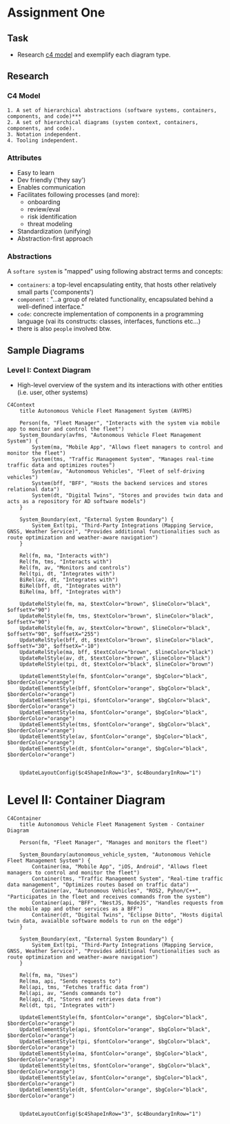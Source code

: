 # Assignment One

## Task

- Research [c4 model](c4model.com) and exemplify each diagram type.

## Research

### C4 Model

```
1. A set of hierarchical abstractions (software systems, containers, components, and code)***
2. A set of hierarchical diagrams (system context, containers, components, and code).
3. Notation independent.
4. Tooling independent.
```

### Attributes
- Easy to learn
- Dev friendly ('they say')
- Enables communication
- Facilitates following processes (and more):
  - onboarding
  - review/eval
  - risk identification
  - threat modeling
- Standardization (unifying)
- Abstraction-first approach

### Abstractions
A `softare system` is "mapped" using following abstract terms and concepts:
- `containers`: a top-level encapsulating entity, that hosts other relatively small parts ('components')
- `component` : "...a group of related functionality, encapsulated behind a well-defined interface."
- `code`: concrecte implementation of components in a programming language (vai its constructs: classes, interfaces, functions etc...)
- there is also `people` involved btw.


## Sample Diagrams

### Level I: Context Diagram
- High-level overview of the system and its interactions with other entities (i.e. user, other systems)
```mermaid
C4Context
    title Autonomous Vehicle Fleet Management System (AVFMS)

    Person(fm, "Fleet Manager", "Interacts with the system via mobile app to monitor and control the fleet")
    System_Boundary(avfms, "Autonomous Vehicle Fleet Management System") {
        System(ma, "Mobile App", "Allows fleet managers to control and monitor the fleet")
        System(tms, "Traffic Management System", "Manages real-time traffic data and optimizes routes")
        System(av, "Autonomous Vehicles", "Fleet of self-driving vehicles")
        System(bff, "BFF", "Hosts the backend services and stores relational data")
        System(dt, "Digital Twins", "Stores and provides twin data and acts as a repository for AD software models")
    }

    System_Boundary(ext, "External System Boundary") {
        System_Ext(tpi, "Third-Party Integrations (Mapping Service, GNSS, Weather Service)", "Provides additional functionalities such as route optimization and weather-aware navigation")
    }

    Rel(fm, ma, "Interacts with")
    Rel(fm, tms, "Interacts with")
    Rel(fm, av, "Monitors and controls")
    Rel(tpi, dt, "Integrates with")
    BiRel(av, dt, "Integrates with")
    BiRel(bff, dt, "Integrates with")
    BiRel(ma, bff, "Integrates with")

    UpdateRelStyle(fm, ma, $textColor="brown", $lineColor="black", $offsetY="90")
    UpdateRelStyle(fm, tms, $textColor="brown", $lineColor="black", $offsetY="90")
    UpdateRelStyle(fm, av, $textColor="brown", $lineColor="black", $offsetY="90", $offsetX="255")
    UpdateRelStyle(bff, dt, $textColor="brown", $lineColor="black", $offsetY="30", $offsetX="-10")
    UpdateRelStyle(ma, bff, $textColor="brown", $lineColor="black")
    UpdateRelStyle(av, dt, $textColor="brown", $lineColor="black")
    UpdateRelStyle(tpi, dt, $textColor="black", $lineColor="brown")

    UpdateElementStyle(fm, $fontColor="orange", $bgColor="black", $borderColor="orange")
    UpdateElementStyle(bff, $fontColor="orange", $bgColor="black", $borderColor="orange")
    UpdateElementStyle(tpi, $fontColor="orange", $bgColor="black", $borderColor="orange")
    UpdateElementStyle(ma, $fontColor="orange", $bgColor="black", $borderColor="orange")
    UpdateElementStyle(tms, $fontColor="orange", $bgColor="black", $borderColor="orange")
    UpdateElementStyle(av, $fontColor="orange", $bgColor="black", $borderColor="orange")
    UpdateElementStyle(dt, $fontColor="orange", $bgColor="black", $borderColor="orange")


    UpdateLayoutConfig($c4ShapeInRow="3", $c4BoundaryInRow="1")

```

# Level II: Container Diagram

```mermaid
C4Container
    title Autonomous Vehicle Fleet Management System - Container Diagram

    Person(fm, "Fleet Manager", "Manages and monitors the fleet")

    System_Boundary(autonomous_vehicle_system, "Autonomous Vehicle Fleet Management System") {
        Container(ma, "Mobile App", "iOS, Android", "Allows fleet managers to control and monitor the fleet")
        Container(tms, "Traffic Management System", "Real-time traffic data management", "Optimizes routes based on traffic data")
        Container(av, "Autonomous Vehicles", "ROS2, Pyhon/C++", "Participates in the fleet and receives commands from the system")
        Container(api, "BFF", "NestJS, NodeJS", "Handles requests from the mobile app and other services as a BFF")
        Container(dt, "Digital Twins", "Eclipse Ditto", "Hosts digital twin data, avaialble software models to run on the edge")
    }

    System_Boundary(ext, "External System Boundary") {
        System_Ext(tpi, "Third-Party Integrations (Mapping Service, GNSS, Weather Service)", "Provides additional functionalities such as route optimization and weather-aware navigation")
    }

    Rel(fm, ma, "Uses")
    Rel(ma, api, "Sends requests to")
    Rel(api, tms, "Fetches traffic data from")
    Rel(api, av, "Sends commands to")
    Rel(api, dt, "Stores and retrieves data from")
    Rel(dt, tpi, "Integrates with")

    UpdateElementStyle(fm, $fontColor="orange", $bgColor="black", $borderColor="orange")
    UpdateElementStyle(api, $fontColor="orange", $bgColor="black", $borderColor="orange")
    UpdateElementStyle(tpi, $fontColor="orange", $bgColor="black", $borderColor="orange")
    UpdateElementStyle(ma, $fontColor="orange", $bgColor="black", $borderColor="orange")
    UpdateElementStyle(tms, $fontColor="orange", $bgColor="black", $borderColor="orange")
    UpdateElementStyle(av, $fontColor="orange", $bgColor="black", $borderColor="orange")
    UpdateElementStyle(dt, $fontColor="orange", $bgColor="black", $borderColor="orange")


    UpdateLayoutConfig($c4ShapeInRow="3", $c4BoundaryInRow="1")
```